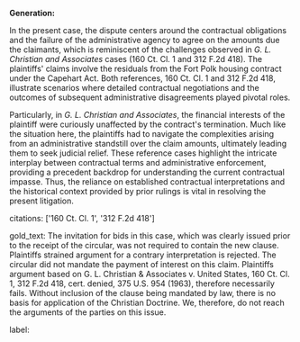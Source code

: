 **Generation:**

In the present case, the dispute centers around the contractual obligations and the failure of the administrative agency to agree on the amounts due the claimants, which is reminiscent of the challenges observed in *G. L. Christian and Associates* cases (160 Ct. Cl. 1 and 312 F.2d 418). The plaintiffs' claims involve the residuals from the Fort Polk housing contract under the Capehart Act. Both references, 160 Ct. Cl. 1 and 312 F.2d 418, illustrate scenarios where detailed contractual negotiations and the outcomes of subsequent administrative disagreements played pivotal roles.

Particularly, in *G. L. Christian and Associates*, the financial interests of the plaintiff were curiously unaffected by the contract's termination. Much like the situation here, the plaintiffs had to navigate the complexities arising from an administrative standstill over the claim amounts, ultimately leading them to seek judicial relief. These reference cases highlight the intricate interplay between contractual terms and administrative enforcement, providing a precedent backdrop for understanding the current contractual impasse. Thus, the reliance on established contractual interpretations and the historical context provided by prior rulings is vital in resolving the present litigation.

citations: ['160 Ct. Cl. 1', '312 F.2d 418']

gold_text: The invitation for bids in this case, which was clearly issued prior to the receipt of the circular, was not required to contain the new clause. Plaintiffs strained argument for a contrary interpretation is rejected. The circular did not mandate the payment of interest on this claim. Plaintiffs argument based on G. L. Christian & Associates v. United States, 160 Ct. Cl. 1, 312 F.2d 418, cert. denied, 375 U.S. 954 (1963), therefore necessarily fails. Without inclusion of the clause being mandated by law, there is no basis for application of the Christian Doctrine. We, therefore, do not reach the arguments of the parties on this issue.

label: 